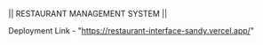 || RESTAURANT MANAGEMENT SYSTEM ||


Deployment Link - "https://restaurant-interface-sandy.vercel.app/"
